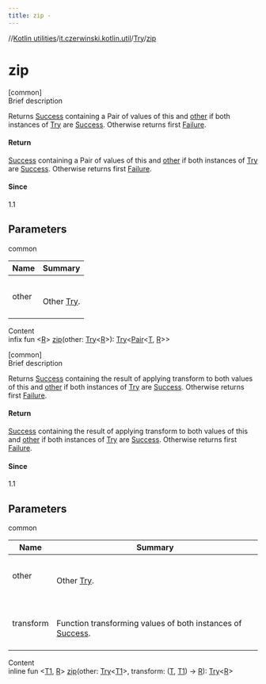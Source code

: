 ```yaml
---
title: zip -
---
```

//[Kotlin utilities](../../index.html)/[it.czerwinski.kotlin.util](../index.html)/[Try](index.html)/[zip](zip.html)



# zip  
[common]  
Brief description  


Returns [Success](../-success/index.html) containing a Pair of values of this and [other](index.html) if both instances of [Try](index.html) are [Success](../-success/index.html). Otherwise returns first [Failure](../-failure/index.html).



#### Return  


[Success](../-success/index.html) containing a Pair of values of this and [other](index.html) if both instances of [Try](index.html) are [Success](../-success/index.html). Otherwise returns first [Failure](../-failure/index.html).



#### Since  


1.1



## Parameters  
  
common  
  
|  Name|  Summary| 
|---|---|
| other| <br><br>Other [Try](index.html).<br><br>
  
  
Content  
infix fun <[R](zip.html)> [zip](zip.html)(other: [Try](index.html)<[R](zip.html)>): [Try](index.html)<[Pair](https://kotlinlang.org/api/latest/jvm/stdlib/kotlin/-pair/index.html)<[T](index.html), [R](zip.html)>>  


[common]  
Brief description  


Returns [Success](../-success/index.html) containing the result of applying transform to both values of this and [other](index.html) if both instances of [Try](index.html) are [Success](../-success/index.html). Otherwise returns first [Failure](../-failure/index.html).



#### Return  


[Success](../-success/index.html) containing the result of applying transform to both values of this and [other](index.html) if both instances of [Try](index.html) are [Success](../-success/index.html). Otherwise returns first [Failure](../-failure/index.html).



#### Since  


1.1



## Parameters  
  
common  
  
|  Name|  Summary| 
|---|---|
| other| <br><br>Other [Try](index.html).<br><br>
| transform| <br><br>Function transforming values of both instances of [Success](../-success/index.html).<br><br>
  
  
Content  
inline fun <[T1](zip.html), [R](zip.html)> [zip](zip.html)(other: [Try](index.html)<[T1](zip.html)>, transform: ([T](index.html), [T1](zip.html)) -> [R](zip.html)): [Try](index.html)<[R](zip.html)>  



